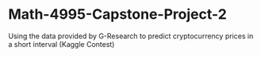 # Math-4995-Capstone-Project-2
Using the data provided by G-Research to predict cryptocurrency prices in a short interval (Kaggle Contest)
